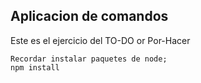 ## Aplicacion de comandos

Este es el ejercicio del TO-DO or Por-Hacer

````````````````````````````````````
Recordar instalar paquetes de node;
npm install
````````````````````````````````````